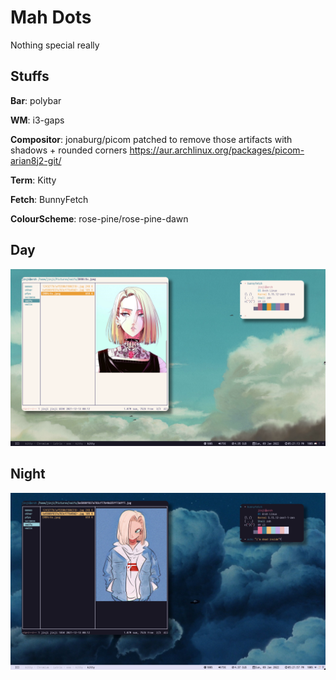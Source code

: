 # Mah Dots 

Nothing special really

## Stuffs
**Bar**:  polybar

**WM**: i3-gaps

**Compositor**: jonaburg/picom patched to remove those artifacts with shadows + rounded corners https://aur.archlinux.org/packages/picom-arian8j2-git/

**Term**: Kitty

**Fetch**: BunnyFetch

**ColourScheme**: rose-pine/rose-pine-dawn

## Day
![](assets/day.png)
## Night
![](assets/night.png)



